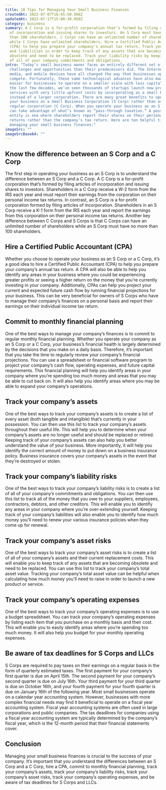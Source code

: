 ```yaml
---
title: 10 Tips for Managing Your Small Business Finances
createdAt: 2022-07-07T16:45:50.566Z
updatedAt: 2022-07-17T15:00:30.950Z
category: business
summary: A C Corp is a for-profit corporation that’s formed by filing articles
  of incorporation and issuing shares to investors. An S Corp must have no more
  than 100 shareholders. C Corps can have an unlimited number of shareholders
  while C Corps have unlimited shareholders. Hire a Certified Public Accountant
  (CPA) to help you prepare your company's annual tax return. Track your assets
  and liabilities in order to keep track of any assets that are becoming
  obsolete and need to be replaced. Track your liability risks by keeping a list
  of all of your company commitments and obligations.
intro: "Today’s small business owner faces an entirely different set of
  challenges and opportunities than their predecessors did. The Internet, social
  media, and mobile devices have all changed the way that businesses operate and
  compete. Fortunately, these same technological advances have also made it
  easier for businesses to operate on a smaller scale with less capital. Over
  the last few decades, we’ve seen thousands of startups launch new products or
  services with very little upfront costs by incorporating as a small business
  instead of a larger corporation. There are many great benefits to operating
  your business as a Small Business Corporation (S Corp) rather than as a
  regular corporation (C Corp). When you operate your business as an S Corp, you
  can take advantage of what’s known as “pass-through taxation.” A pass-through
  entity is one where shareholders report their shares on their personal tax
  returns rather than the company’s tax return. Here are ten helpful tips to
  managing your small business finances:"
imageSrc: ""
imageSrcBase64: ""
---
```


## Know the difference between an S Corp and a C Corp

The first step in operating your business as an S Corp is to understand the difference between an S Corp and a C Corp. A C Corp is a for-profit corporation that’s formed by filing articles of incorporation and issuing shares to investors. Shareholders in a C Corp receive a W-2 form from the IRS each year and must report their earnings from the corporation on their personal income tax returns. In contrast, an S Corp is a for-profit corporation formed by filing articles of incorporation. Shareholders in an S Corp receive a K-1 form from the IRS each year and report the earnings from this corporation on their personal income tax returns. Another key difference between C Corps and S Corps is that C Corps can have an unlimited number of shareholders while an S Corp must have no more than 100 shareholders.

## Hire a Certified Public Accountant (CPA)

Whether you choose to operate your business as an S Corp or a C Corp, it’s a good idea to hire a Certified Public Accountant (CPA) to help you prepare your company’s annual tax return. A CPA will also be able to help you identify any areas in your business where you could be experiencing greater profits or seeing a higher return on the money that you’re currently investing in your company. Additionally, CPAs can help you project your current and expected future cash flow by running financial projections for your business. This can be very beneficial for owners of S Corps who have to manage their company’s finances on a personal basis and report their earnings on their individual income tax return.

## Commit to monthly financial planning

One of the best ways to manage your company’s finances is to commit to regular monthly financial planning. Whether you operate your company as an S Corp or a C Corp, your business’s financial health is largely determined by the decisions that you make on a daily basis. Therefore, it’s important that you take the time to regularly review your company’s financial projections. You can use a spreadsheet or financial software program to project your company’s cash flow, operating expenses, and future capital requirements. This financial planning will help you identify areas in your company where you’re spending too much money and areas that you may be able to cut back on. It will also help you identify areas where you may be able to expand your company’s operations.

## Track your company’s assets

One of the best ways to track your company’s assets is to create a list of every asset (both tangible and intangible) that’s currently in your possession. You can then use this list to track your company’s assets throughout their useful life. This will help you to determine when your company’s assets are no longer useful and should be replaced or retired. Keeping track of your company’s assets can also help you better understand the value of your business. More importantly, it will help you identify the correct amount of money to put down on a business insurance policy. Business insurance covers your company’s assets in the event that they’re destroyed or stolen.

## Track your company’s liability risks

One of the best ways to track your company’s liability risks is to create a list of all of your company’s commitments and obligations. You can then use this list to track all of the money that you owe to your suppliers, employees, contractors, debtors, and other creditors. This will enable you to identify any areas in your company where you’re over-extending yourself. Keeping track of your company’s liabilities will also enable you to identify how much money you’ll need to renew your various insurance policies when they come up for renewal.

## Track your company’s asset risks

One of the best ways to track your company’s asset risks is to create a list of all of your company’s assets and their current replacement costs. This will enable you to keep track of any assets that are becoming obsolete and need to be replaced. You can use this list to track your company’s total asset value. Tracking your company’s total asset value can be helpful when calculating how much money you’ll need to raise in order to launch a new product or service.

## Track your company’s operating expenses

One of the best ways to track your company’s operating expenses is to use a budget spreadsheet. You can track your company’s operating expenses by listing each item that you purchase on a monthly basis and their cost. This will enable you to easily identify areas where you’re spending too much money. It will also help you budget for your monthly operating expenses.

## Be aware of tax deadlines for S Corps and LLCs

S Corps are required to pay taxes on their earnings on a regular basis in the form of quarterly estimated taxes. The first payment for your company’s first quarter is due on April 15th. The second payment for your company’s second quarter is due on July 16th. Your third payment for your third quarter is due on October 16th, and your fourth payment for your fourth quarter is due on January 16th of the following year. Most small businesses operate on a calendar year accounting system. However, businesses with more complex financial needs may find it beneficial to operate on a fiscal year accounting system. Fiscal year accounting systems are often used in large corporations and public companies. The tax deadlines for companies using a fiscal year accounting system are typically determined by the company’s fiscal year, which is the 12-month period that their financial statements cover.

## Conclusion

Managing your small business finances is crucial to the success of your company. It’s important that you understand the differences between an S Corp and a C Corp, hire a CPA, commit to monthly financial planning, track your company’s assets, track your company’s liability risks, track your company’s asset risks, track your company’s operating expenses, and be aware of tax deadlines for S Corps and LLCs.
